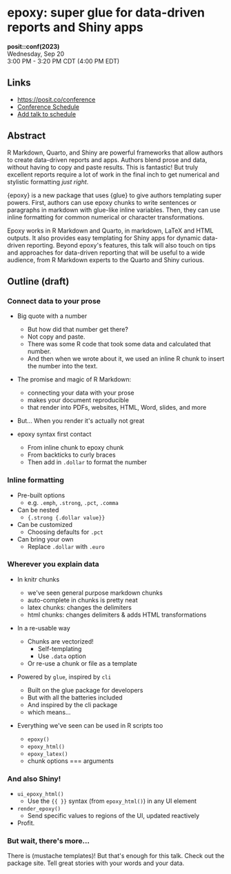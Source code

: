 # epoxy: super glue for data-driven reports and Shiny apps

**posit::conf(2023)** \
Wednesday, Sep 20 \
3:00 PM - 3:20 PM CDT (4:00 PM EDT)

## Links

* <https://posit.co/conference>
* [Conference Schedule](https://reg.conf.posit.co/flow/posit/positconf23/attendee-portal/page/sessioncatalog?mkt_tok=NzA5LU5YTi03MDYAAAGMOwicGJrhtXda51Y3t137gvS39KmHIqNuI1Xjs-YZ62mna1IWSn1ZGwB8R18yo6gticxgLE5xrYmm4C7U7QgBDCJ8M40a5T1BGCjsSQdM32k)
* [Add talk to schedule](https://reg.conf.posit.co/flow/posit/positconf23/attendee-portal/page/sessioncatalog?mkt_tok=NzA5LU5YTi03MDYAAAGMOwicGJrhtXda51Y3t137gvS39KmHIqNuI1Xjs-YZ62mna1IWSn1ZGwB8R18yo6gticxgLE5xrYmm4C7U7QgBDCJ8M40a5T1BGCjsSQdM32k&search=garrick)

## Abstract

R Markdown, Quarto, and Shiny are powerful frameworks that allow authors to create data-driven reports and apps. Authors blend prose and data, without having to copy and paste results. This is fantastic! But truly excellent reports require a lot of work in the final inch to get numerical and stylistic formatting *just right*.

{epoxy} is a new package that uses {glue} to give authors templating super powers. First, authors can use epoxy chunks to write sentences or paragraphs in markdown with glue-like inline variables. Then, they can use inline formatting for common numerical or character transformations.

Epoxy works in R Markdown and Quarto, in markdown, LaTeX and HTML outputs. It also provides easy templating for Shiny apps for dynamic data-driven reporting. Beyond epoxy's features, this talk will also touch on tips and approaches for data-driven reporting that will be useful to a wide audience, from R Markdown experts to the Quarto and Shiny curious.

## Outline (draft)

### Connect data to your prose

- Big quote with a number
    - But how did that number get there?
    - Not copy and paste.
    - There was some R code that took some data and calculated that number.
    - And then when we wrote about it, we used an inline R chunk to insert the number into the text.

- The promise and magic of R Markdown:
    - connecting your data with your prose
    - makes your document reproducible
    - that render into PDFs, websites, HTML, Word, slides, and more

- But... When you render it's actually not great

- epoxy syntax first contact
    - From inline chunk to epoxy chunk
    - From backticks to curly braces
    - Then add in `.dollar` to format the number

### Inline formatting

- Pre-built options
    - e.g. `.emph`, `.strong`, `.pct`, `.comma`
- Can be nested
    - `{.strong {.dollar value}}`
- Can be customized
    - Choosing defaults for `.pct`
- Can bring your own
    - Replace `.dollar` with `.euro`

### Wherever you explain data

- In knitr chunks
    - we've seen general purpose markdown chunks
    - auto-complete in chunks is pretty neat
    - latex chunks: changes the delimiters
    - html chunks: changes delimiters & adds HTML transformations

- In a re-usable way
    - Chunks are vectorized!
        - Self-templating
        - Use `.data` option
    - Or re-use a chunk or file as a template

- Powered by `glue`, inspired by `cli`
    - Built on the glue package for developers
    - But with all the batteries included
    - And inspired by the cli package
    - which means...

- Everything we've seen can be used in R scripts too
    - `epoxy()`
    - `epoxy_html()`
    - `epoxy_latex()`
    - chunk options === arguments

### And also Shiny!

- `ui_epoxy_html()`
    - Use the `{{ }}` syntax (from `epoxy_html()`) in any UI element
- `render_epoxy()`
    - Send specific values to regions of the UI, updated reactively
- Profit.

### But wait, there's more...

There is (mustache templates)!
But that's enough for this talk.
Check out the package site.
Tell great stories with your words and your data.
